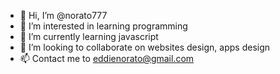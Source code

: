 - 👋 Hi, I’m @norato777
- 👀 I’m interested in learning programming
- 🌱 I’m currently learning javascript
- 💞️ I’m looking to collaborate on websites design, apps design
- 📫 Contact me to eddienorato@gmail.com

<!---
norato777/norato777 is a ✨ special ✨ repository because its `README.md` (this file) appears on your GitHub profile.
You can click the Preview link to take a look at your changes.
--->
